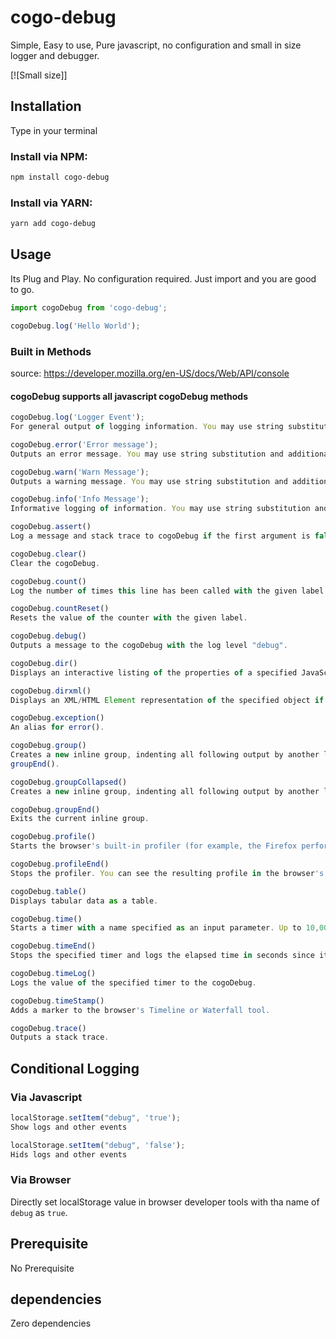 # cogo-debug
Simple, Easy to use, Pure javascript, no configuration and small in size logger and debugger.

[![Small size]]

## Installation

Type in your terminal


### Install via NPM:

```bash
npm install cogo-debug

```

### Install via YARN:

```bash
yarn add cogo-debug

```

## Usage

Its Plug and Play. No configuration required. Just import and you are good to go.

```javascript
import cogoDebug from 'cogo-debug';

cogoDebug.log('Hello World');
```

### Built in Methods

source: https://developer.mozilla.org/en-US/docs/Web/API/console
#### cogoDebug supports all javascript cogoDebug methods

```javascript
cogoDebug.log('Logger Event');
For general output of logging information. You may use string substitution and additional arguments with this method.

cogoDebug.error('Error message');
Outputs an error message. You may use string substitution and additional arguments with this method.

cogoDebug.warn('Warn Message');
Outputs a warning message. You may use string substitution and additional arguments with this method.

cogoDebug.info('Info Message');
Informative logging of information. You may use string substitution and additional arguments with this method.

cogoDebug.assert()
Log a message and stack trace to cogoDebug if the first argument is false.

cogoDebug.clear()
Clear the cogoDebug.

cogoDebug.count()
Log the number of times this line has been called with the given label.

cogoDebug.countReset()
Resets the value of the counter with the given label.

cogoDebug.debug()
Outputs a message to the cogoDebug with the log level "debug".

cogoDebug.dir()
Displays an interactive listing of the properties of a specified JavaScript object. This listing lets you use disclosure triangles to examine the contents of child objects.

cogoDebug.dirxml()
Displays an XML/HTML Element representation of the specified object if possible or the JavaScript Object view if it is not possible.

cogoDebug.exception()  
An alias for error().

cogoDebug.group()
Creates a new inline group, indenting all following output by another level. To move back out a level, call 
groupEnd().

cogoDebug.groupCollapsed()
Creates a new inline group, indenting all following output by another level. However, unlike group() this starts with the inline group collapsed requiring the use of a disclosure button to expand it. To move back out a level, call groupEnd().

cogoDebug.groupEnd()
Exits the current inline group.

cogoDebug.profile() 
Starts the browser's built-in profiler (for example, the Firefox performance tool). You can specify an optional name for the profile.

cogoDebug.profileEnd() 
Stops the profiler. You can see the resulting profile in the browser's performance tool (for example, the Firefox performance tool).

cogoDebug.table()
Displays tabular data as a table.

cogoDebug.time()
Starts a timer with a name specified as an input parameter. Up to 10,000 simultaneous timers can run on a given page.

cogoDebug.timeEnd()
Stops the specified timer and logs the elapsed time in seconds since it started.

cogoDebug.timeLog()
Logs the value of the specified timer to the cogoDebug.

cogoDebug.timeStamp() 
Adds a marker to the browser's Timeline or Waterfall tool.

cogoDebug.trace()
Outputs a stack trace.

```

## Conditional Logging

### Via Javascript

```javascript
localStorage.setItem("debug", 'true');
Show logs and other events

localStorage.setItem("debug", 'false');
Hids logs and other events
```
### Via Browser

Directly set localStorage value in browser developer tools with tha name of `debug` as `true`.

## Prerequisite

No Prerequisite

## dependencies

Zero dependencies
